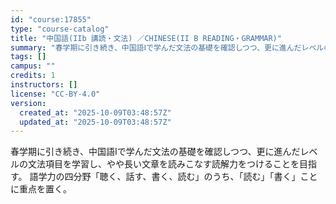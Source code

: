 ```yaml
---
id: "course:17855"
type: "course-catalog"
title: "中国語(IIb 講読・文法) ／CHINESE(II B READING・GRAMMAR)"
summary: "春学期に引き続き、中国語Ⅰで学んだ文法の基礎を確認しつつ、更に進んだレベルの文法項目を学習し、やや長い文章を読みこなす読解力をつけることを目指す。 語学力の四分野「聴く、話す、書く、読む」のうち、｢読む｣「書く」ことに重点を置く。"
tags: []
campus: ""
credits: 1
instructors: []
license: "CC-BY-4.0"
version:
  created_at: "2025-10-09T03:48:57Z"
  updated_at: "2025-10-09T03:48:57Z"
---
```

春学期に引き続き、中国語Ⅰで学んだ文法の基礎を確認しつつ、更に進んだレベルの文法項目を学習し、やや長い文章を読みこなす読解力をつけることを目指す。 語学力の四分野「聴く、話す、書く、読む」のうち、｢読む｣「書く」ことに重点を置く。
